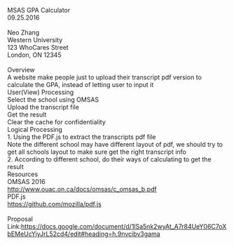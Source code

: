 MSAS GPA Calculator</br>
09.25.2016</br>
</br>
Neo Zhang</br>
Western University</br>
123 WhoCares Street</br>
London, ON 12345</br>
</br>
Overview</br>
A website make people just to upload their transcript pdf version to calculate the GPA, instead of letting user to input it</br>
User(View) Processing</br>
Select the school using OMSAS</br>
Upload the transcript file</br>
Get the result</br>
Clear the cache for confidentiality </br>
Logical Processing</br>
      1.  Using the PDF.js to extract the transcripts pdf file</br>
Note the different school may have different layout of pdf, we should try to get all schools layout to make sure get the right transcript info</br>
      2.  According to different school, do their ways of calculating to get the result</br>
Resources</br>
OMSAS 2016</br>
http://www.ouac.on.ca/docs/omsas/c_omsas_b.pdf</br>
PDF.js</br>
https://github.com/mozilla/pdf.js</br>
</br>
Proposal Link:https://docs.google.com/document/d/1lSa5nk2wyAt_A7r84UeY06C7oXbEMeUcYiyJrL52cd4/edit#heading=h.9nvcibv3gama</br>

